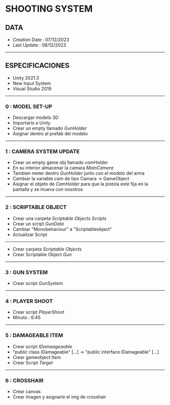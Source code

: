 # SHOOTING SYSTEM
## DATA
- Creation Date : 07/12/2023
- Last Update : 08/12/2023
---
## ESPECIFICACIONES
- Unity 2021.3
- New Input System
- Visual Studio 2019
---
### 0 : MODEL SET-UP
- Descargar modelo 3D
- Importarlo a Unity
- Crear un empty llamado _GunHolder_
- Asignar dentro al prefab del modelo
---
### 1 : CAMERA SYSTEM UPDATE
- Crear un empty game obj llamado _camHolder_
- En su interior almacenar la camara _MainCamera_
- Tambien meter dentro _GunHolder_ junto con el modelo del arma
- Cambiar la variable _cam_ de tipo Camara -> GameObject
- Asignar el objeto de _CamHolder_ para que la pistola esté fija en la pantalla y se mueva con nosotros
---
### 2 : SCRIPTABLE OBJECT
- Crear una carpeta _Scriptable Objects Scripts_
- Crear un script _GunData_
- Cambiar "Monobehaviour" a "Scriptableobject"
- Actualizar Script
---
- Crear carpeta _Scriptable Objects_
- Crear Scriptable Object _Gun_
---
### 3 : GUN SYSTEM
- Crear script _GunSystem_
---
### 4 : PLAYER SHOOT
- Crear script _PlayerShoot_
- Minuto : 6:45
---

### 5 : DAMAGEABLE ITEM
- Crear script _IDamaageaoble_
- "public class IDamageable"   [...] -> "public interface IDamageable" [...]
- Crear gameobject Item
- Crear Script _Target_
---
### 6 : CROSSHAIR
- Crear canvas
- Crear imagen y asignarle el img de crosshair
